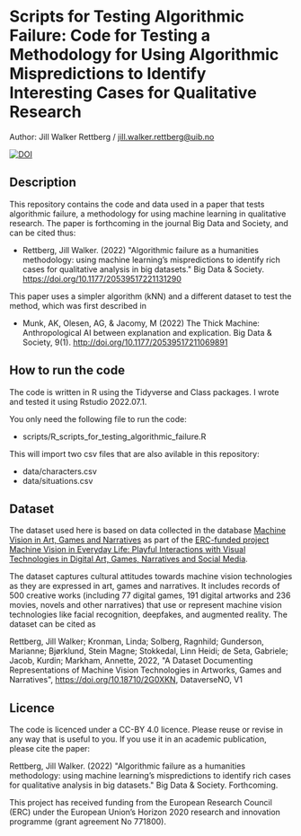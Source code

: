 # Scripts for Testing Algorithmic Failure: Code for Testing a Methodology for Using Algorithmic Mispredictions to Identify Interesting Cases for Qualitative Research

Author: Jill Walker Rettberg / jill.walker.rettberg@uib.no 

[![DOI](https://zenodo.org/badge/535632929.svg)](https://zenodo.org/badge/latestdoi/535632929)

## Description

This repository contains the code and data used in a paper that tests algorithmic failure, a methodology for using machine learning in qualitative research. The paper is forthcoming in the journal Big Data and Society, and can be cited thus:

- Rettberg, Jill Walker. (2022) "Algorithmic failure as a humanities methodology: using machine learning’s mispredictions to identify rich cases for qualitative analysis in big datasets." Big Data & Society. https://doi.org/10.1177/20539517221131290

This paper uses a simpler algorithm (kNN) and a different dataset to test the method, which was first described in
  
- Munk, AK, Olesen, AG, & Jacomy, M (2022) The Thick Machine: Anthropological AI between explanation and explication. Big Data & Society, 9(1). http://doi.org/10.1177/20539517211069891 

## How to run the code

The code is written in R using the Tidyverse and Class packages. I wrote and tested it using Rstudio 2022.07.1. 

You only need the following file to run the code:
- scripts/R_scripts_for_testing_algorithmic_failure.R

This will import two csv files that are also avilable in this repository:
- data/characters.csv
- data/situations.csv

## Dataset

The dataset used here is based on data collected in the database [Machine Vision in Art, Games and Narratives](https://machine-vision.no) as part of the [ERC-funded project Machine Vision in Everyday Life: Playful Interactions with Visual Technologies in Digital Art, Games, Narratives and Social Media](https://www.uib.no/en/machinevision/).

The dataset captures cultural attitudes towards machine vision technologies as they are expressed in art, games and narratives. It includes records of 500 creative works (including 77 digital games, 191 digital artworks and 236 movies, novels and other narratives) that use or represent machine vision technologies like facial recognition, deepfakes, and augmented reality. The dataset can be cited as 

Rettberg, Jill Walker; Kronman, Linda; Solberg, Ragnhild; Gunderson, Marianne; Bjørklund, Stein Magne; Stokkedal, Linn Heidi; de Seta, Gabriele; Jacob, Kurdin; Markham, Annette, 2022, "A Dataset Documenting Representations of Machine Vision Technologies in Artworks, Games and Narratives", https://doi.org/10.18710/2G0XKN, DataverseNO, V1

## Licence

The code is licenced under a CC-BY 4.0 licence. Please reuse or revise in any way that is useful to you. If you use it in an academic publication, please cite the paper:

Rettberg, Jill Walker. (2022) "Algorithmic failure as a humanities methodology: using machine learning’s mispredictions to identify rich cases for qualitative analysis in big datasets." Big Data & Society. Forthcoming.

This project has received funding from the European Research Council (ERC) under the European Union’s Horizon 2020 research and innovation programme (grant agreement No 771800).
